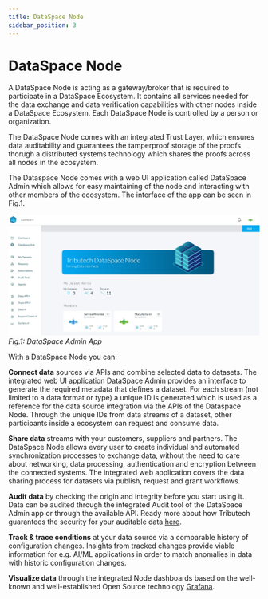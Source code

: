```yaml
---
title: DataSpace Node
sidebar_position: 3
---
```


# DataSpace Node

A DataSpace Node is acting as a gateway/broker that is required to participate in a DataSpace Ecosystem. It contains all services needed for the data exchange and data verification capabilities with other nodes inside a DataSpace Ecosystem. Each DataSpace Node is controlled by a person or organization.

The DataSpace Node comes with an integrated Trust Layer, which ensures data auditability and guarantees the tamperproof storage of the proofs thorugh a distributed systems technology which shares the proofs across all nodes in the ecosystem.

The Dataspace Node comes with a web UI application called DataSpace Admin which allows for easy maintaining of the node and interacting with other members of the ecosystem.
The interface of the app can be seen in Fig.1.

![DataSpace Admin App](/img/introduction/dataspace-admin.jpg)
_Fig.1: DataSpace Admin App_

With a DataSpace Node you can:

**Connect data** sources via APIs and combine selected data to datasets. The integrated web UI application DataSpace Admin provides an interface to generate the required metadata that defines a dataset. For each stream (not limited to a data format or type) a unique ID is generated which is used as a reference for the data source integration via the APIs of the Dataspace Node. Through the unique IDs from data streams of a dataset, other participants inside a ecosystem can request and consume data.

**Share data** streams with your customers, suppliers and partners. The DataSpace Node allows every user to create individual and automated synchronization processes to exchange data, without the need to care about networking, data processing, authentication and encryption between the connected systems. The integrated web application covers the data sharing process for datasets via publish, request and grant workflows.

**Audit data** by checking the origin and integrity before you start using it. Data can be audited through the integrated Audit tool of the DataSpace Admin app or through the available API. Ready more about how Tributech guarantees the security for your auditable data [here](../auditable-data.md).

**Track & trace conditions** at your data source via a comparable history of configuration changes. Insights from tracked changes provide viable information for e.g. AI/ML applications in order to match anomalies in data with historic configuration changes.

**Visualize data** through the integrated Node dashboards based on the well-known and well-established Open Source technology <a href="https://grafana.com/" target="_blank">Grafana</a>.
